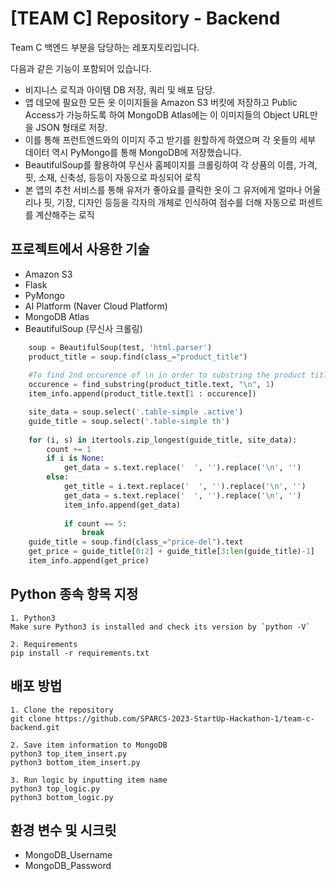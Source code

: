 # [TEAM C] Repository - Backend

Team C 백엔드 부분을 담당하는 레포지토리입니다.

다음과 같은 기능이 포함되어 있습니다.
- 비지니스 로직과 아이템 DB 저장, 쿼리 및 배포 담당. 
- 앱 데모에 필요한 모든 옷 이미지들을 Amazon S3 버킷에 저장하고 Public Access가 가능하도록 하여 MongoDB Atlas에는 이 이미지들의 Object URL만을 JSON 형태로 저장. 
- 이를 통해 프런트엔드와의 이미지 주고 받기를 원할하게 하였으며 각 옷들의 세부 데이터 역시 PyMongo를 통해 MongoDB에 저장했습니다. 
- BeautifulSoup를 활용하여 무신사 홈페이지를 크롤링하여 각 상품의 이름, 가격, 핏, 소재, 신축성, 등등이 자동으로 파싱되어 로직
- 본 앱의 추천 서비스를 통해 유저가 좋아요를 클릭한 옷이 그 유저에게 얼마나 어울리나 핏, 기장, 디자인 등등을 각자의 개체로 인식하여 점수를 더해 자동으로 퍼센트를 계산해주는 로직

## 프로젝트에서 사용한 기술
- Amazon S3
- Flask
- PyMongo
- AI Platform (Naver Cloud Platform)
- MongoDB Atlas
- BeautifulSoup (무신사 크롤링)
```python
    soup = BeautifulSoup(test, 'html.parser')
    product_title = soup.find(class_="product_title")
    
    #To find 2nd occurence of \n in order to substring the product title
    occurence = find_substring(product_title.text, "\n", 1)
    item_info.append(product_title.text[1 : occurence])

    site_data = soup.select('.table-simple .active')
    guide_title = soup.select('.table-simple th')
    
    for (i, s) in itertools.zip_longest(guide_title, site_data):
        count += 1
        if i is None:
            get_data = s.text.replace('  ', '').replace('\n', '') 
        else:
            get_title = i.text.replace('  ', '').replace('\n', '')
            get_data = s.text.replace('  ', '').replace('\n', '')
            item_info.append(get_data)
            
            if count == 5:
                break
    guide_title = soup.find(class_="price-del").text
    get_price = guide_title[0:2] + guide_title[3:len(guide_title)-1]
    item_info.append(get_price)
``` 

## Python 종속 항목 지정
```
1. Python3
Make sure Python3 is installed and check its version by `python -V` 

2. Requirements
pip install -r requirements.txt
```

## 배포 방법
```
1. Clone the repository 
git clone https://github.com/SPARCS-2023-StartUp-Hackathon-1/team-c-backend.git

2. Save item information to MongoDB
python3 top_item_insert.py
python3 bottom_item_insert.py

3. Run logic by inputting item name
python3 top_logic.py
python3 bottom_logic.py
```

## 환경 변수 및 시크릿
- MongoDB_Username
- MongoDB_Password